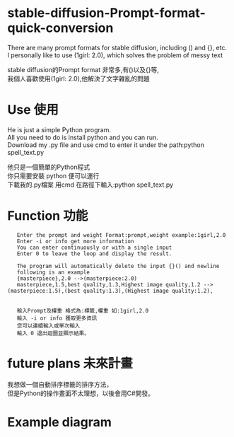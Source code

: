 # stable-diffusion-Prompt-format-quick-conversion
There are many prompt formats for stable diffusion, including () and {}, etc.<br> I personally like to use (1girl: 2.0), which solves the problem of messy text<br>

stable diffusion的Prompt format 非常多,有()以及{}等,<br>我個人喜歡使用(1girl: 2.0),他解決了文字雜亂的問題<br>
# Use 使用
He is just a simple Python program.<br>
All you need to do is install python and you can run.<br>
Download my .py file and use cmd to enter it under the path:python spell_text.py<br>

他只是一個簡單的Python程式<br>
你只需要安裝 python 便可以運行<br>
下載我的.py檔案 用cmd 在路徑下輸入:python spell_text.py<br>
# Function 功能
       Enter the prompt and weight Format:prompt,weight example:1girl,2.0
       Enter -i or info get more information
       You can enter continuously or with a single input
       Enter 0 to leave the loop and display the result.
       
       The program will automatically delete the input {}() and newline
       following is an example
       {masterpiece},2.0 -->(masterpiece:2.0)
       masterpiece,1.5,best quality,1.3,Highest image quality,1.2 -->(masterpiece:1.5),(best quality:1.3),(Highest image quality:1.2),
       
       
       輸入Prompt及權重 格式為:標籤,權重 如:1girl,2.0
       輸入 -i or info 獲取更多資訊
       您可以連續輸入或單次輸入
       輸入 0 退出迴圈並顯示結果。
# future plans 未來計畫
我想做一個自動排序標籤的排序方法，<br>
但是Python的操作畫面不太理想，以後會用C#開發。<br>
# Example diagram

